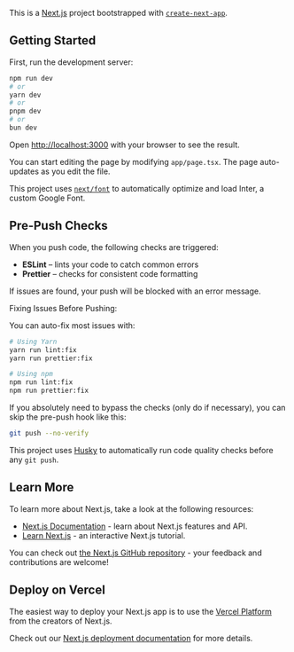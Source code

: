 This is a [Next.js](https://nextjs.org/) project bootstrapped with [`create-next-app`](https://github.com/vercel/next.js/tree/canary/packages/create-next-app).

## Getting Started

First, run the development server:

```bash
npm run dev
# or
yarn dev
# or
pnpm dev
# or
bun dev
```

Open [http://localhost:3000](http://localhost:3000) with your browser to see the result.

You can start editing the page by modifying `app/page.tsx`. The page auto-updates as you edit the file.

This project uses [`next/font`](https://nextjs.org/docs/basic-features/font-optimization) to automatically optimize and load Inter, a custom Google Font.

## Pre-Push Checks

When you push code, the following checks are triggered:

- **ESLint** – lints your code to catch common errors
- **Prettier** – checks for consistent code formatting

If issues are found, your push will be blocked with an error message.

Fixing Issues Before Pushing:

You can auto-fix most issues with:

```bash
# Using Yarn
yarn run lint:fix
yarn run prettier:fix

# Using npm
npm run lint:fix
npm run prettier:fix
```

If you absolutely need to bypass the checks (only do if necessary), you can skip the pre-push hook like this:

```bash
git push --no-verify
```

This project uses [Husky](https://typicode.github.io/husky) to automatically run code quality checks before any `git push`.

## Learn More

To learn more about Next.js, take a look at the following resources:

- [Next.js Documentation](https://nextjs.org/docs) - learn about Next.js features and API.
- [Learn Next.js](https://nextjs.org/learn) - an interactive Next.js tutorial.

You can check out [the Next.js GitHub repository](https://github.com/vercel/next.js/) - your feedback and contributions are welcome!

## Deploy on Vercel

The easiest way to deploy your Next.js app is to use the [Vercel Platform](https://vercel.com/new?utm_medium=default-template&filter=next.js&utm_source=create-next-app&utm_campaign=create-next-app-readme) from the creators of Next.js.

Check out our [Next.js deployment documentation](https://nextjs.org/docs/deployment) for more details.
